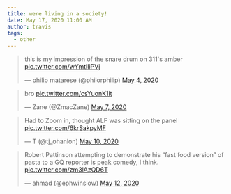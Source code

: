```yaml
---
title: were living in a society!
date: May 17, 2020 11:00 AM
author: travis
tags:
  - other
---
```

<blockquote class="twitter-tweet"><p lang="en" dir="ltr">this is my impression of the snare drum on 311&#39;s amber <a href="https://t.co/wYmtlIiPVj">pic.twitter.com/wYmtlIiPVj</a></p>&mdash; philip matarese (@philorphilip) <a href="https://twitter.com/philorphilip/status/1257370985998823424?ref_src=twsrc%5Etfw">May 4, 2020</a></blockquote> <script async src="https://platform.twitter.com/widgets.js" charset="utf-8"></script>
<blockquote class="twitter-tweet"><p lang="und" dir="ltr">bro <a href="https://t.co/csYuonK1it">pic.twitter.com/csYuonK1it</a></p>&mdash; Zane (@ZmacZane) <a href="https://twitter.com/ZmacZane/status/1258243256288194560?ref_src=twsrc%5Etfw">May 7, 2020</a></blockquote> <script async src="https://platform.twitter.com/widgets.js" charset="utf-8"></script>
<blockquote class="twitter-tweet"><p lang="en" dir="ltr">Had to Zoom in, thought ALF was sitting on the panel <a href="https://t.co/6krSakpyMF">pic.twitter.com/6krSakpyMF</a></p>&mdash; T (@tj_ohanlon) <a href="https://twitter.com/tj_ohanlon/status/1259520299437035521?ref_src=twsrc%5Etfw">May 10, 2020</a></blockquote> <script async src="https://platform.twitter.com/widgets.js" charset="utf-8"></script>
<blockquote class="twitter-tweet"><p lang="en" dir="ltr">Robert Pattinson attempting to demonstrate his “fast food version” of pasta to a GQ reporter is peak comedy, I think. <a href="https://t.co/zm3lAzQD6T">pic.twitter.com/zm3lAzQD6T</a></p>&mdash; ahmad (@ephwinslow) <a href="https://twitter.com/ephwinslow/status/1260174908258123776?ref_src=twsrc%5Etfw">May 12, 2020</a></blockquote> <script async src="https://platform.twitter.com/widgets.js" charset="utf-8"></script>
